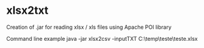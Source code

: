 # xlsx2txt
 Creation of .jar for reading xlsx / xls files using Apache POI library
 
Command line example
java -jar xlsx2csv -inputTXT C:\temp\teste\teste.xlsx
